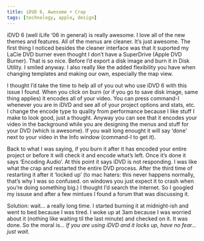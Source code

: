 ```yaml
---
title: iDVD 6, Awesome + Crap
tags: [technology, apple, design]
---
```


iDVD 6 (well iLife ‘06 in general) is really awesome. I love all of the new themes and features. All of the menus are cleaner. It’s just awesome. The first thing I noticed besides the cleaner interface was that it suported my LaCie DVD burner even thought I don’t have a SuperDrive (Apple DVD Burner). That is so nice. Before I’d export a disk image and burn it in Disk Utility. I smiled anyway. I also really like the added flexibility you have when changing templates and making our own, especially the map view.

I thought I’d take the time to help all of you out who use iDVD 6 with this issue I found. When you click on burn (or if you go to save disk image, same thing applies) it encodes all of your video. You can press command-I whenever you are in iDVD and see all of your project options and stats, etc. I change the encode type to quality from performance because I like stuff I make to look good, just a thought. Anyway you can see that it encodes your video in the background while you are designing the menus and stuff for your DVD (which is awesome). If you wait long enought it will say ‘done’ next to your video in the Info window (command-I to get it).

Back to what I was saying, if you burn it after it has encoded your entire project or before it will check it and encode what’s left. Once it’s done it says ‘Encoding Audio’. At this point it says iDVD is not responding. I was like what the crap and restarted the entire DVD process. After the third time of restarting it after it ‘locked up’ (to mac haters: this never happens normally, that’s why I was so confused. on windows you just expect it to crash when you’re doing something big.) I thought I’d search the Internet. So I googled my issuse and after a few mintues I found a forum that was discussing it.

Solution: wait… a really long time. I started burning it at midnight-ish and went to bed because I was tired. I woke up at 3am because I was worried about it (nothing like waiting til the last minute) and checked on it. It was done. So the moral is… *If you are using iDVD and it locks up, have no fear… just wait.*
